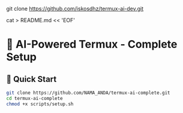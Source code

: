 git clone https://github.com/iskosdhz/termux-ai-dev.git

cat > README.md << 'EOF'
# 🤖 AI-Powered Termux - Complete Setup

## 🚀 Quick Start
```bash
git clone https://github.com/NAMA_ANDA/termux-ai-complete.git
cd termux-ai-complete
chmod +x scripts/setup.sh
